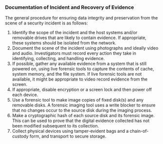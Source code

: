### Documentation of Incident and Recovery of Evidence

The general procedure for ensuring data integrity and preservation from the scene of a security incident is as follows:

1. Identify the scope of the incident and the host systems and/or removable drives that are likely to contain evidence. If appropriate, these systems should be isolated from the network.
2. Document the scene of the incident using photographs and ideally video and audio. Investigators must record every action they take in identifying, collecting, and handling evidence.
3. If possible, gather any available evidence from a system that is still powered on, using live forensic tools to capture the contents of cache, system memory, and the file system. If live forensic tools are not available, it might be appropriate to video record evidence from the screen.
4. If appropriate, disable encryption or a screen lock and then power off each device.
5. Use a forensic tool to make image copies of fixed disk(s) and any removable disks. A forensic imaging tool uses a write blocker to ensure that no changes occur to the source disk during the imaging process.
6. Make a cryptographic hash of each source disk and its forensic image. This can be used to prove that the digital evidence collected has not been modified subsequent to its collection.
7. Collect physical devices using tamper-evident bags and a chain-of-custody form, and transport to secure storage.